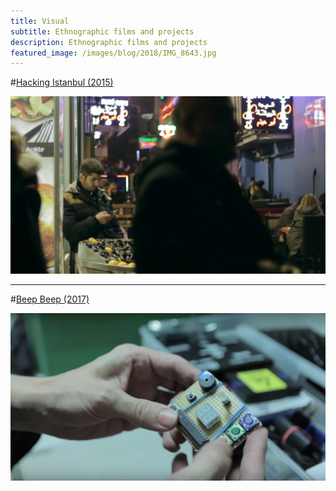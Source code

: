 ```yaml
---
title: Visual
subtitle: Ethnographic films and projects
description: Ethnographic films and projects
featured_image: /images/blog/2018/IMG_8643.jpg
---
```


#[Hacking Istanbul (2015)](https://timschuetz.github.io/project/hacking-istanbul)

![](/images/visual/hacking-istanbul-1.jpg)

---

#[Beep Beep (2017)](https://timschuetz.github.io/project/beep-beep)

![](/images/visual/beep-beep-2.png)
